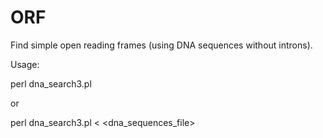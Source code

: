 # ORF
Find simple open reading frames (using DNA sequences without introns).

Usage:

perl dna_search3.pl 

or

perl dna_search3.pl < <dna_sequences_file>
